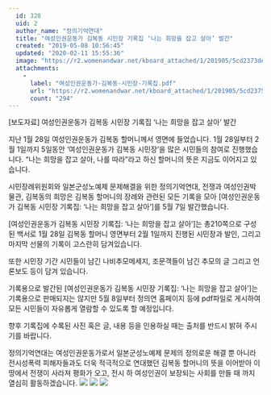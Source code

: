 ```yaml
---
  id: 328
  uid: 2
  author_name: "정의기억연대"
  title: "여성인권운동가 김복동 시민장 기록집 ‘나는 희망을 잡고 살아’ 발간"
  created: "2019-05-08 10:56:45"
  updated: "2020-02-11 15:55:36"
  image: "https://r2.womenandwar.net/kboard_attached/1/201905/5cd2373def9524424710.jpg"
  attachments: 
    - 
      label: "여성인권운동가-김복동-시민장-기록집.pdf"
      url: "https://r2.womenandwar.net/kboard_attached/1/201905/5cd2375d8fd6e9130951.pdf"
      count: "294"
---
```

\[보도자료\] 여성인권운동가 김복동 시민장 기록집 ‘나는 희망을 잡고 살아’ 발간

지난 1월 28일 여성인권운동가 김복동 할머니께서 영면에 들었습니다. 1월 28일부터 2월 1일까지 5일동안 ‘여성인권운동가 김복동 시민장’을 많은 시민들의 참여로 진행했습니다. “나는 희망을 잡고 살아, 나를 따라”라고 하신 할머니의 뜻은 지금도 이어지고 있습니다.

시민장례위원회와 일본군성노예제 문제해결을 위한 정의기억연대, 전쟁과 여성인권박물관, 김복동의 희망은 김복동 할머니의 장례와 관련된 모든 기록을 모아 \[여성인권운동가 김복동 시민장 기록집: ‘나는 희망을 잡고 살아’\]를 5월 7일 발간했습니다. 

\[여성인권운동가 김복동 시민장 기록집: ‘나는 희망을 잡고 살아’\]는 총210쪽으로 구성된 백서로 1월 28일 김복동 할머니 영면부터 2월 1일까지 진행된 시민장과 발인, 그리고 마지막 선물의 기록이 고스란히 담겨있습니다.

또한 시민장 기간 시민들이 남긴 나비추모메세지, 조문객들이 남긴 추모의 글 그리고 언론보도 등이 담겨 있습니다. 

기록용으로 발간된 \[여성인권운동가 김복동 시민장 기록집: ‘나는 희망을 잡고 살아’\]는 기록용으로 판매되지는 않지만 5월 8일부터 정의연 홈페이지 등에 pdf파일로 게시하여 모든 시민들이 자유롭게 열람할 수 있도록 할 예정입니다. 

향후 기록집에 수록된 사진 혹은 글, 내용 등을 인용하실 때는 출처를 반드시 밝혀 주시기를 바랍니다. 

정의기억연대는 여성인권운동가로서 일본군성노예제 문제의 정의로운 해결 뿐 아니라 전시성폭력 피해자들과도 더욱 적극적으로 연대했던 김복동 할머니의 뜻을 이어받아 이 땅에서 전쟁이 사라져 평화가 오고, 전시 하 여성인권이 보장되는 사회를 만들 때 까지 열심히 활동하겠습니다.
 ![](https://r2.womenandwar.net/kboard_attached/1/201905/5cd2373def9524424710.jpg)
 ![](https://r2.womenandwar.net/kboard_attached/1/201905/5cd2373df24833440773.jpg)
 ![](https://r2.womenandwar.net/kboard_attached/1/201905/5cd2373df36971594724.jpg)